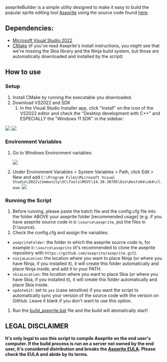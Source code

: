  asepriteBuilder is a simple utility designed to make it easy to build the popular sprite editing tool [Aseprite](https://www.aseprite.com) using the source code found [here](https://github.com/aseprite/aseprite/).
 
## Dependencies:
- [Microsoft Visual Studio 2022](https://visualstudio.microsoft.com/vs/community/)
- [CMake](https://cmake.org/download/)
  (if you've read Aseprite's install instructions, you might see that we're missing the Skia library and the Ninja build system, but those are automatically downloaded and installed by the script)

## How to use
### Setup
 1. Install CMake by running the executable you downloaded.
 2. Download VS2022 and SDK
    1. In the Visual Studio Installer app, click "Install" on the icon of the VS2022 editor and check the "Desktop development with C++" and ESPECIALLY the "Windows 11 SDK" in the sidebar:
   <img src="https://dfstudios.neocities.org/img/aseprite/01.png">
   <img src="https://dfstudios.neocities.org/img/aseprite/02.png">

### Environment Variables
1. Go to Windows Environment variables:

   <img src="https://dfstudios.neocities.org/img/aseprite/03.png">
3. Under Environment Variables >  System Variables > Path, click Edit > New and add `C:\Program Files\Microsoft Visual Studio\2022\Community\VC\Tools\MSVC\14.30.30705\bin\Hostx64\x64\cl.exe`:
   <img src="https://dfstudios.neocities.org/img/aseprite/04.png">

### Running the Script
1. Before running, please paste the batch file and the config.cfg file into the folder ABOVE your aseprite folder [recommended usage] (e.g. if you have aseprite source code in `D:\source\aseprite`, put the files in D:\source).
2. Check the config.cfg and assign the variables:
- `asepriteFolder`: the folder in which the aseprite source code is, for example `D:\source\aseprite` (it's recommended to clone the aseprite repository with `https://github.com/aseprite/aseprite.git`).
- `ninjaLocation`: the location where you want to place Ninja (or where you have Ninja, if you installed it), it will create this folder automatically and place Ninja inside, and add it to your PATH.
- `skiaLocation`: the location where you want to place Skia (or where you have Skia, if you installed it), it will create this folder automatically and place Skia inside.
- `updateGit`: set to `yes` (case sensitive) if you want the script to automatically sync your version of the source code with the version on GitHub. Leave it blank if you don't want to use this option.
1. Run the [build_aseprite.bat](build_aseprite.bat) file and the build will atomatically start!

## LEGAL DISCLAIMER
**It's only legal to use this script to compile Aseprite on the end user's computer. If the build process is run on a server not owned by the end user, it's considered distribution and breaks the [Aseprite EULA](https://github.com/aseprite/aseprite/blob/main/EULA.txt). Please check the EULA and abide by its terms.**
